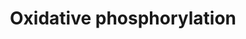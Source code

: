 ---
annotations:
- id: PW:0001059
  parent: classic metabolic pathway
  type: Pathway Ontology
  value: oxidative phosphorylation pathway
authors:
- MaintBot
- Ddigles
- Mkutmon
citedin:
- link: PMC3650681
  title: Microarray analyses reveal novel targets of exercise-induced stress resistance
    in the dorsal raphe nucleus (2013)
- link: PMC11762322
  title: Evaluation of transcriptomic changes after photobiomodulation in spinal cord
    injury (2025)
description: ''
last-edited: 2019-09-17
organisms:
- Rattus norvegicus
redirect_from:
- /index.php/Pathway:WP1283
- /instance/WP1283
- /instance/WP1283_r106951
revision: r106951
schema-jsonld:
- '@context': https://schema.org/
  '@id': https://wikipathways.github.io/pathways/WP1283.html
  '@type': Dataset
  creator:
    '@type': Organization
    name: WikiPathways
  description: ''
  keywords:
  - ADP
  - ATP
  - ATP5E
  - ATP6
  - ATP6_RAT
  - Atp5a1
  - Atp5b
  - Atp5d
  - Atp5f1
  - Atp5g1
  - Atp5g2
  - Atp5g3
  - Atp5h
  - Atp5i
  - Atp5j
  - Atp5j2
  - Atp5l
  - Atp5o
  - Atp5s
  - Atp6ap1
  - Atp6ap2
  - COX3_RAT
  - GZMB
  - Hydrogen
  - LOC679739
  - NAD
  - NADH
  - ND1
  - ND2
  - ND3
  - ND4
  - ND4L
  - ND5
  - ND6
  - NDUFA9
  - Ndufa10l1
  - Ndufa11
  - Ndufa2
  - Ndufa3
  - Ndufa4
  - Ndufa5
  - Ndufa6
  - Ndufa7
  - Ndufa8
  - Ndufab1
  - Ndufb10
  - Ndufb2
  - Ndufb5
  - Ndufb6
  - Ndufb7
  - Ndufb8
  - Ndufb9
  - Ndufc1
  - Ndufc2
  - Ndufs1
  - Ndufs2
  - Ndufs3
  - Ndufs4
  - Ndufs5
  - Ndufs7
  - Ndufs8
  - Ndufv1
  - Ndufv2
  - Ndufv3
  license: CC0
  name: Oxidative phosphorylation
seo: CreativeWork
title: Oxidative phosphorylation
wpid: WP1283
---
